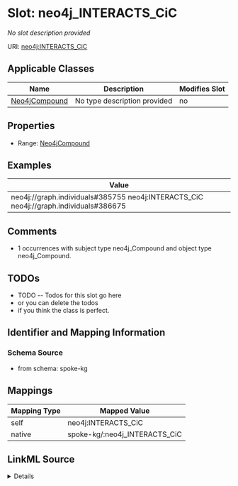 

# Slot: neo4j_INTERACTS_CiC


_No slot description provided_





URI: [neo4j:INTERACTS_CiC](neo4j://graph.schema#INTERACTS_CiC)



<!-- no inheritance hierarchy -->





## Applicable Classes

| Name | Description | Modifies Slot |
| --- | --- | --- |
| [Neo4jCompound](../classes/Neo4jCompound.md) | No type description provided |  no  |







## Properties

* Range: [Neo4jCompound](../classes/Neo4jCompound.md)






## Examples

| Value |
| --- |
| neo4j://graph.individuals#385755 neo4j:INTERACTS_CiC neo4j://graph.individuals#386675 |

## Comments

* 1 occurrences with subject type neo4j_Compound and object type neo4j_Compound.

## TODOs

* TODO -- Todos for this slot go here
* or you can delete the todos
* if you think the class is perfect.

## Identifier and Mapping Information







### Schema Source


* from schema: spoke-kg




## Mappings

| Mapping Type | Mapped Value |
| ---  | ---  |
| self | neo4j:INTERACTS_CiC |
| native | spoke-kg/:neo4j_INTERACTS_CiC |




## LinkML Source

<details>
```yaml
name: neo4j_INTERACTS_CiC
description: No slot description provided
todos:
- TODO -- Todos for this slot go here
- or you can delete the todos
- if you think the class is perfect.
comments:
- 1 occurrences with subject type neo4j_Compound and object type neo4j_Compound.
examples:
- value: neo4j://graph.individuals#385755 neo4j:INTERACTS_CiC neo4j://graph.individuals#386675
from_schema: spoke-kg
rank: 1000
slot_uri: neo4j:INTERACTS_CiC
alias: neo4j_INTERACTS_CiC
domain_of:
- neo4j_Compound
range: neo4j_Compound

```
</details>